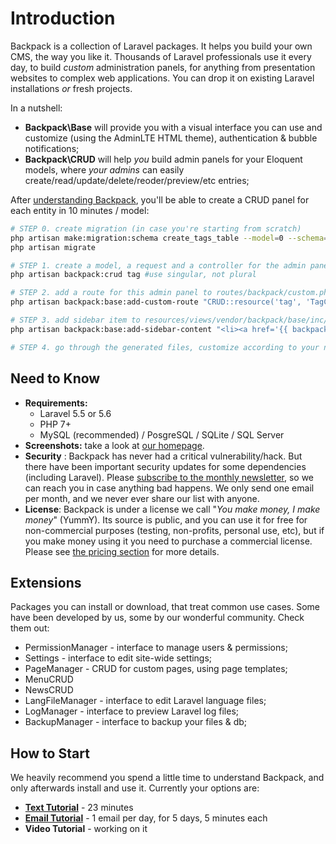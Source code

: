 # Introduction

Backpack is a collection of Laravel packages. It helps you build your own CMS, the way you like it. Thousands of Laravel professionals use it every day, to build _custom_ administration panels, for anything from presentation websites to complex web applications. You can drop it on existing Laravel installations _or_ fresh projects.

In a nutshell:

- **Backpack\Base** will provide you with a visual interface you can use and customize (using the AdminLTE HTML theme), authentication & bubble notifications;
- **Backpack\CRUD** will help _you_ build admin panels for your Eloquent models, where _your admins_ can easily create/read/update/delete/reoder/preview/etc entries;

After [understanding Backpack](/docs/{{version}}/getting-started-1-basics), you'll be able to create a CRUD panel for each entity in 10 minutes / model:

```bash
# STEP 0. create migration (in case you're starting from scratch)
php artisan make:migration:schema create_tags_table --model=0 --schema="name:string:unique"
php artisan migrate

# STEP 1. create a model, a request and a controller for the admin panel
php artisan backpack:crud tag #use singular, not plural

# STEP 2. add a route for this admin panel to routes/backpack/custom.php
php artisan backpack:base:add-custom-route "CRUD::resource('tag', 'TagCrudController');"

# STEP 3. add sidebar item to resources/views/vendor/backpack/base/inc/sidebar_content.blade.php
php artisan backpack:base:add-sidebar-content "<li><a href='{{ backpack_url('tag') }}'><i class='fa fa-tag'></i> <span>Tags</span></a></li>"

# STEP 4. go through the generated files, customize according to your needs
```

## Need to Know
- **Requirements:**
  - Laravel 5.5 or 5.6
  - PHP 7+
  - MySQL (recommended) / PosgreSQL / SQLite / SQL Server
- **Screenshots:** take a look at [our homepage](http://www.backpackforlaravel.com/).
- **Security** : Backpack has never had a critical vulnerability/hack. But there have been important security updates for some dependencies (including Laravel). Please  [subscribe to the monthly newsletter](https://backpackforlaravel.com/newsletter), so we can reach you in case anything bad happens. We only send one email per month, and we never ever share our list with anyone.
- **License**: Backpack is under a license we call "_You make money, I make money_" (YummY). Its source is public, and you can use it for free for non-commercial purposes (testing, non-profits, personal use, etc), but if you make money using it you need to purchase a commercial license. Please see  [the pricing section](https://backpackforlaravel.com/pricing) for more details.

## Extensions

Packages you can install or download, that treat common use cases. Some have been developed by us, some by our wonderful community. Check them out:

  - PermissionManager - interface to manage users & permissions;
  - Settings - interface to edit site-wide settings;
  - PageManager - CRUD for custom pages, using page templates;
  - MenuCRUD
  - NewsCRUD
  - LangFileManager - interface to edit Laravel language files;
  - LogManager - interface to preview Laravel log files;
  - BackupManager - interface to backup your files & db;

## How to Start

We heavily recommend you spend a little time to understand Backpack, and only afterwards install and use it. Currently your options are:
- **[Text Tutorial](/docs/{{version}}/getting-started-1-basics)** - 23 minutes
- **[Email Tutorial](http://backpackforlaravel.test/getting-started-emails)** - 1 email per day, for 5 days, 5 minutes each
- **Video Tutorial** - working on it